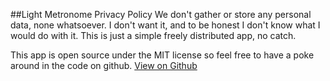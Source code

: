 ##Light Metronome Privacy Policy
We don't gather or store any personal data, none whatsoever. I don't want it, and to be honest I don't know what I would do with it. This is just a simple freely distributed app, no catch.

This app is open source under the MIT license so feel free to have a poke around in the code on github.
[View on Github](https://github.com/weirdybeardyman/light-metronome)
